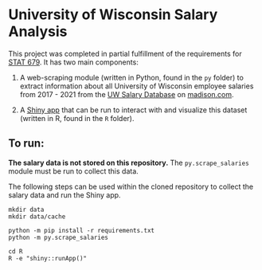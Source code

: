 # University of Wisconsin Salary Analysis

This project was completed in partial fulfillment of the requirements for [STAT 679](https://krisrs1128.github.io/stat679_notes/).
It has two main components:

1. A web-scraping module (written in Python, found in the `py` folder) to extract information about all University of Wisconsin employee salaries from 2017 - 2021 from the [UW Salary Database](https://madison.com/uw-salary-database/html_e37ff025-9a87-5a31-91ea-b2eb50aba4cb.html) on [madison.com](madison.com).

2. A [Shiny app](https://shiny.rstudio.com) that can be run to interact with and visualize this dataset (written in R, found in the `R` folder).

## To run:

**The salary data is not stored on this repository.**
The `py.scrape_salaries` module must be run to collect this data.

The following steps can be used within the cloned repository to collect the salary data and run the Shiny app.

```
mkdir data
mkdir data/cache

python -m pip install -r requirements.txt
python -m py.scrape_salaries

cd R
R -e "shiny::runApp()"
```